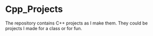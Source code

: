 # Cpp_Projects
The repository contains C++ projects as I make them. They could be projects I made for a class or for fun.
